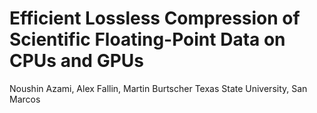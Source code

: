 # Efficient Lossless Compression of Scientific Floating-Point Data on CPUs and GPUs
Noushin Azami, Alex Fallin, Martin Burtscher
Texas State University, San Marcos
